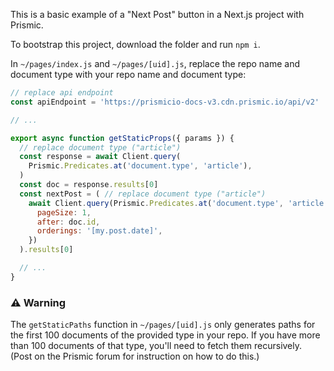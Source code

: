 This is a basic example of a "Next Post" button in a Next.js project with Prismic.

To bootstrap this project, download the folder and run `npm i`.

In `~/pages/index.js` and `~/pages/[uid].js`, replace the repo name and document type with your repo name and document type:

```js
// replace api endpoint
const apiEndpoint = 'https://prismicio-docs-v3.cdn.prismic.io/api/v2'

// ...

export async function getStaticProps({ params }) {
  // replace document type ("article")
  const response = await Client.query(
    Prismic.Predicates.at('document.type', 'article'),
  )
  const doc = response.results[0]
  const nextPost = ( // replace document type ("article")
    await Client.query(Prismic.Predicates.at('document.type', 'article'), {
      pageSize: 1,
      after: doc.id,
      orderings: '[my.post.date]',
    })
  ).results[0]

  // ...
}
```

### ⚠️ Warning

The `getStaticPaths` function in `~/pages/[uid].js` only generates paths for the first 100 documents of the provided type in your repo. If you have more than 100 documents of that type, you'll need to fetch them recursively. (Post on the Prismic forum for instruction on how to do this.)
